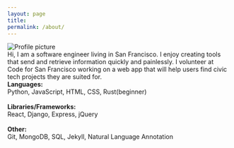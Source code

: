 ```yaml
---
layout: page
title:
permalink: /about/
---
```

<div id="about-grid">

  <div id="about-pic"><img src="https://pauljickling.github.io/assets/img/profile.jpeg" alt="Profile picture" id="profile"></div>

  <div id="about-text">Hi, I am a software engineer living in San Francisco. I enjoy creating tools that send and retrieve information quickly and painlessly. I volunteer at Code for San Francisco working on a web app that will help users find civic tech projects they are suited for.</div>

  <div id="about-skills">
    <strong>Languages:</strong><br>
    Python, JavaScript, HTML, CSS, Rust(beginner)<br><br>
    <strong>Libraries/Frameworks:</strong><br>
    React, Django, Express, jQuery<br><br>
    <strong>Other:</strong><br>
    Git, MongoDB, SQL, Jekyll, Natural Language Annotation
  </div>
</div>

